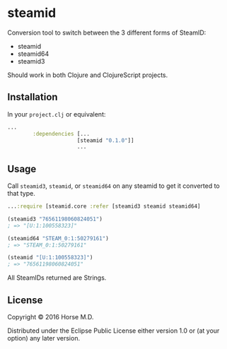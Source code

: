 # steamid

Conversion tool to switch between the 3 different forms of SteamID:

* steamid
* steamid64
* steamid3

Should work in both Clojure and ClojureScript projects.

## Installation

In your `project.clj` or equivalent:

```clojure
...
        :dependencies [...
                      [steamid "0.1.0"]]
                      ...
```

## Usage

Call `steamid3`, `steamid`, or `steamid64` on any steamid to get it converted to
that type.

```clojure
...:require [steamid.core :refer [steamid3 steamid steamid64]

(steamid3 "76561198060824051")
; => "[U:1:100558323]"

(steamid64 "STEAM_0:1:50279161")
; => "STEAM_0:1:50279161"

(steamid "[U:1:100558323]")
; => "76561198060824051"
```

All SteamIDs returned are Strings.

## License

Copyright © 2016 Horse M.D.

Distributed under the Eclipse Public License either version 1.0 or (at
your option) any later version.
